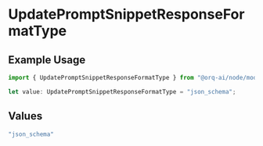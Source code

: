 # UpdatePromptSnippetResponseFormatType

## Example Usage

```typescript
import { UpdatePromptSnippetResponseFormatType } from "@orq-ai/node/models/operations";

let value: UpdatePromptSnippetResponseFormatType = "json_schema";
```

## Values

```typescript
"json_schema"
```